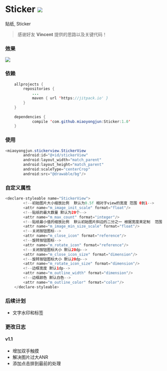 # Sticker  [![](https://jitpack.io/v/miaoyongjun/Sticker.svg)](https://jitpack.io/#miaoyongjun/Sticker)

贴纸¸ Sticker 

> 感谢好友 **Vincent** 提供的思路以及关键代码！



### 效果

![](https://github.com/miaoyongjun/Media/blob/master/sticker.gif?raw=true)

### 依赖

```java
	allprojects {
		repositories {
			...
			maven { url 'https://jitpack.io' }
		}
	}
	
	dependencies {
	        compile 'com.github.miaoyongjun:Sticker:1.0'
	}
```

### 使用

```java
<miaoyongjun.stickerview.StickerView
        android:id="@+id/stickerView"
        android:layout_width="match_parent"
        android:layout_height="match_parent"
        android:scaleType="centerCrop"
        android:src="@drawable/bg"/>
```

### 自定义属性

```java
<declare-styleable name="StickerView">
        <!--初始图片大小缩放比例  默认为0.5f 相对于view的宽度 范围 0到1-->
        <attr name="m_image_init_scale" format="float"/>
        <!--贴纸的最大数量 默认为20个-->
        <attr name="m_max_count" format="integer"/>
        <!--贴纸最小值的缩放比例  默认初始图片斜边的二分之一 根据宽度来定制  范围 0到1-->
        <attr name="m_image_min_size_scale" format="float"/>
        <!--关闭按钮图标-->
        <attr name="m_close_icon" format="reference"/>
        <!--旋转按钮图标-->
        <attr name="m_rotate_icon" format="reference"/>
        <!--关闭按钮图标大小 默认20dp-->
        <attr name="m_close_icon_size" format="dimension"/>
        <!--旋转按钮图标大小 默认20dp-->
        <attr name="m_rotate_icon_size" format="dimension"/>
        <!--边框宽度 默认1dp-->
        <attr name="m_outline_width" format="dimension"/>
        <!--边框颜色 默认白色-->
        <attr name="m_outline_color" format="color"/>
    </declare-styleable>
```

### 后续计划

- 文字水印和标签

### 更改日志

#### v1.1  

- 增加双手触摸
- 解决图片过大ANR
- 添加点击排到最前的处理